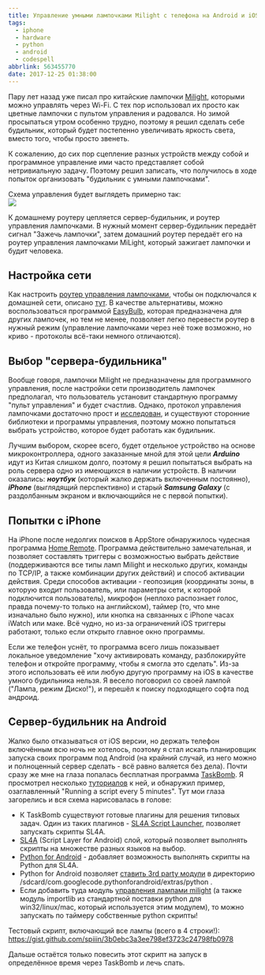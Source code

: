 ```yaml
---
title: Управление умными лампочками Milight с телефона на Android и iOS
tags:
  - iphone
  - hardware
  - python
  - android
  - codespell
abbrlink: 563455770
date: 2017-12-25 01:38:00
---
```

Пару лет назад уже писал про китайские лампочки [Milight](https://spiiin.livejournal.com/94218.html), которыми можно управлять через Wi-Fi. С тех пор использовал их просто как цветные лампочки с пультом управления и радовался. Но зимой просыпаться утром особенно трудно, поэтому я решил сделать себе будильник, который будет постепенно увеличивать яркость света, вместо того, чтобы просто звенеть.  
  
К сожалению, до сих пор сцепление разных устройств между собой и программное управление ими часто представляет собой нетривиальную задачу. Поэтому решил записать, что получилось в ходе попыток организовать "будильник с умными лампочками".  
  
Схема управления будет выглядеть примерно так:  
![](https://spiiin.dreamwidth.org/file/6006.png)  
  
К домашнему роутеру цепляется сервер-будильник, и роутер управления лампочками. В нужный момент сервер-будильник передаёт сигнал "Зажечь лампочки", затем домашний роутер передаёт его на роутер управления лампочками MiLight, который зажигает лампочки и будит человека.  
  
## Настройка сети
Как настроить [роутер управления лампочками](https://www.amazon.com/Controller-iBox2-Wireless-Downlight-Compatible/dp/B01N7C3HXQ), чтобы он подключался к домашней сети, описано [тут](http://www.milight.com/support/#A3). В качестве альтернативы, можно воспользоваться программой [EasyBulb](http://easybulb.com/2015/01/easybulb-ios-android-app-released/), которая предназначена для других лампочек, но тем не менее, позволяет легко перевести роутер в нужный режим (управление лампочками через неё тоже возможно, но криво - протоколы всё-таки немного отличаются).  
  
## Выбор "сервера-будильника"
Вообще говоря, лампочки Milight не предназначены для программного управления, после настройки сети производитель лампочек предполагал, что пользователь установит стандартную программу "пульт управления" и будет счастлив. Однако, протокол управления лампочками достаточно прост и [исследован](https://hackaday.io/project/5888-reverse-engineering-the-milight-on-air-protocol), и существуют сторонние библиотеки и программы управления, поэтому можно попытаться выбрать устройство, которое будет работать как будильник.  
  
Лучшим выбором, скорее всего, будет отдельное устройство на основе микроконтроллера, одного заказанные мной для этой цели ***Arduino*** идут из Китая слишком долго, поэтому я решил попытаться выбрать на роль сервера одно из имеющихся в наличии устройств. В наличии оказались: ***ноутбук*** (который жалко держать включенным постоянно), ***iPhone*** (выглядящий перспективно) и старый ***Samsung Galaxy*** (с раздолбанным экраном и включающийся не с первой попытки).  
  
## Попытки с iPhone
На iPhone после недолгих поисков в AppStore обнаружилось чудесная программа [Home Remote](https://itunes.apple.com/us/app/home-remote/id926193671?mt=8). Программа действительно замечательная, и позволяет составлять триггеры с возможностью выбрать действие (поддерживаются все типы ламп Milight и несколько других, команды по TCP/IP, а также комбинации других действий) и способ активации действия. Среди способов активации - геопозиция (координаты зоны, в которую входит пользователь, или параметры сети, к которой подключится пользователь), микрофон (неплохо распознает голос, правда почему-то только на английском), таймер (то, что мне изначально было нужно), или кнопка на связанных с iPhone часах iWatch или маке. Всё чудно, но из-за ограничений iOS триггеры работают, только если открыто главное окно программы.

 Если же телефон уснёт, то программа всего лишь показывает локальное уведомление "хочу активировать команду, разблокируйте телефон и откройте программу, чтобы я смогла это сделать". Из-за этого использовать её или любую другую программу на iOS в качестве умного будильника нельзя. Я весело поговорил со своей лампой ("Лампа, режим Диско!"), и перешёл к поиску подходящего софта под андроид.  
  
## Сервер-будильник на Android
  
Жалко было отказываться от iOS версии, но держать телефон включённым всю ночь не хотелось, поэтому я стал искать планировщик запуска своих программ под Android (на крайний случай, из него можно и полноценный сервер сделать - всё равно валяется без дела). Почти сразу же мне на глаза попалась бесплатная программа [TaskBomb](http://androidideas.org/taskbomb/). Я просмотрел несколько [туториалов](http://androidideas.org/taskbomb/tutorials/) к ней, и обнаружил пример, озаглавленный "Running a script every 5 minutes". Тут мои глаза загорелись и вся схема нарисовалась в голове:  
  
- К TaskBomb существуют готовые плагины для решения типовых задач. Один из таких плагинов - [SL4A Script Launcher](https://play.google.com/store/apps/details?id=org.androidideas.scriptlauncher), позволяет запускать скрипты SL4A.  
- [SL4A](https://github.com/damonkohler/sl4a) (Script Layer for Android) слой, который позволяет выполнять скрипты на множестве разных языков на выбор.  
- [Python for Android](https://github.com/kuri65536/python-for-android) - добавляет возможность выполнять скрипты на Python для SL4A.  
- Python for Android позволяет [ставить 3rd party модули](https://www.pythoncentral.io/python-for-android-the-scripting-layer-sl4a/) в директорию /sdcard/com.googlecode.pythonforandroid/extras/python .  
- Если добавить туда модуль [управления лампами milight](https://github.com/McSwindler/python-milight) (а также модуль importlib из стандартной поставки python для win32/linux/mac, который используется этим модулем), то можно запускать по таймеру собственные python скрипты!  
  
Тестовый скрипт, включающий все лампы (всего в 4 строки!):  
<https://gist.github.com/spiiin/3b0ebc3a3ee798ef3723c24798fb0978>  
  
Дальше остаётся только повесить этот скрипт на запуск в определённое время через TaskBomb и лечь спать.